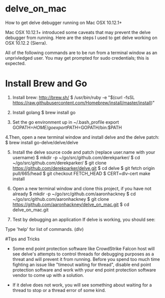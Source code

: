 # delve_on_mac
How to get delve debugger running on Mac OSX 10.12.1+

Mac OSX 10.12.1+ introduced some caveats that may prevent the delve debugger from running. Here are the steps I used to get delve working on OSX 10.12.2 (Sierra).

All of the following commands are to be run from a terminal window as an unprivledged user. You may get prompted for sudo credentials; this is expected.

# Install Brew and Go
1. Install brew: http://brew.sh/
$ /usr/bin/ruby -e "$(curl -fsSL https://raw.githubusercontent.com/Homebrew/install/master/install)"

2. Install golang
$ brew install go

3. Set the go environment up in ~/.bash_profile
export GOPATH=$HOME/go
export PATH=$GOPATH/bin:$PATH

4.Then, open a new terminal window and install delve and the delve patch:
$ brew install go-delve/delve/delve

5. Install the delve source code and patch (replace user.name with your username)
$ mkdir -p ~/go/src/github.com/derekparker/
$ cd ~/go/src/github.com/derekparker/
$ git clone https://github.com/derekparker/delve.git
$ cd delve
$ git fetch origin pull/665/head
$ git checkout FETCH_HEAD
$ CERT=dlv-cert make install

6. Open a new terminal window and clone this project, if you have not already
$ mkdir -p ~/go/src/github.com/aaronhackney
$ cd ~/go/src/github.com/aaronhackney
$ git clone https://github.com/aaronhackney/delve_on_mac.git
$ cd delve_on_mac.git

7. Test by debugging an application
If delve is working, you should see:

 Type 'help' for list of commands.
 (dlv)

#Tips and Tricks
- Some end point protection software like CrowdStrike Falcon host will see delve's attempts to control threads for debugging purposes as a threat and will prevent it from running. Before you spend too much time fighting an issue like "timeout waiting for thread", disable end point protection software and work with your end point protection software vendor to come up with a solution.

- If it delve does not work, you will see something about waiting for a thread to stop or a thread error of some kind.
